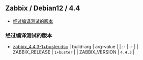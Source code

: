 ## Zabbix / Debian12 / 4.4 <!-- omit in toc -->

- [经过编译测试的版本](#经过编译测试的版本)


### 经过编译测试的版本
- [zabbix_4.4.3-1+buster.dsc](http://repo.zabbix.com/zabbix/4.4/debian/pool/main/z/zabbix/zabbix_4.4.3-1+buster.dsc)
  | build-arg | arg-value |
  |     :-    |     :-    |
  | ZABBIX_RELEASE | `1+buster` |
  | ZABBIX_VERSION | `4.4.3` |
